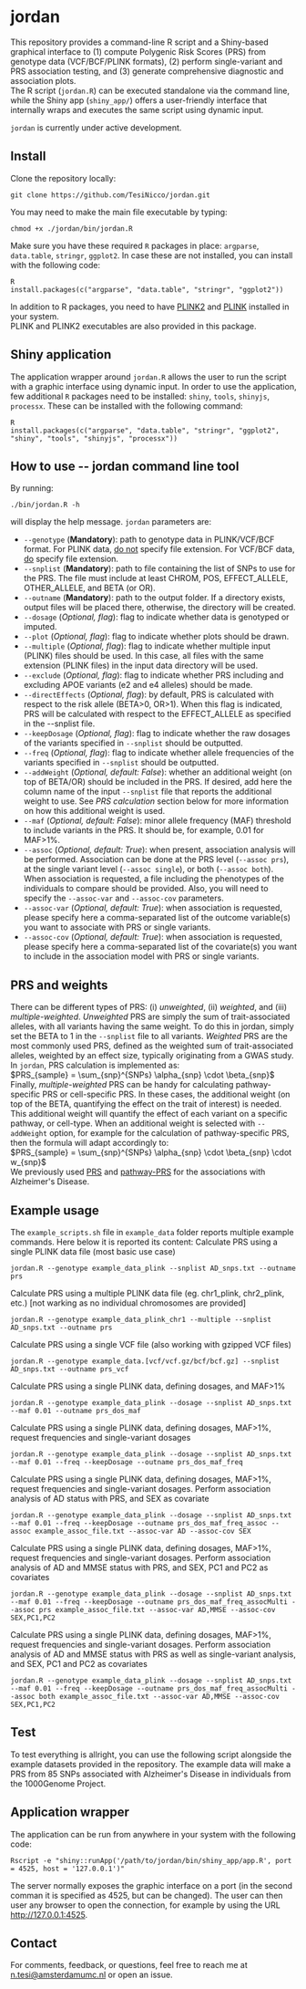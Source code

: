 # jordan
This repository provides a command-line R script and a Shiny-based graphical interface to (1) compute Polygenic Risk Scores (PRS) from genotype data (VCF/BCF/PLINK formats), (2) perform single-variant and PRS association testing, and (3) generate comprehensive diagnostic and association plots.  
The R script (`jordan.R`) can be executed standalone via the command line, while the Shiny app (`shiny_app/`) offers a user-friendly interface that internally wraps and executes the same script using dynamic input.  

`jordan` is currently under active development.

## Install
Clone the repository locally:
```console
git clone https://github.com/TesiNicco/jordan.git
```

You may need to make the main file executable by typing:
```console
chmod +x ./jordan/bin/jordan.R
```

Make sure you have these required `R` packages in place: `argparse`, `data.table`, `stringr`, `ggplot2`.
In case these are not installed, you can install with the following code:
```console
R  
install.packages(c("argparse", "data.table", "stringr", "ggplot2"))
```
In addition to R packages, you need to have [PLINK2](https://www.cog-genomics.org/plink/2.0/) and [PLINK](https://www.cog-genomics.org/plink/1.9/) installed in your system.  
PLINK and PLINK2 executables are also provided in this package. 

## Shiny application
The application wrapper around `jordan.R` allows the user to run the script with a graphic interface using dynamic input. In order to use the application, few additional `R` packages need to be installed: `shiny`, `tools`, `shinyjs`, `processx`. These can be installed with the following command:
```console
R
install.packages(c("argparse", "data.table", "stringr", "ggplot2", "shiny", "tools", "shinyjs", "processx"))
```

## How to use -- jordan command line tool
By running:  
```console
./bin/jordan.R -h
```
will display the help message. `jordan` parameters are:  
- `--genotype` (**Mandatory**): path to genotype data in PLINK/VCF/BCF format. For PLINK data, <u>do not</u> specify file extension. For VCF/BCF data, <u>do</u> specify file extension.  
- `--snplist` (**Mandatory**): path to file containing the list of SNPs to use for the PRS. The file must include at least CHROM, POS, EFFECT_ALLELE, OTHER_ALLELE, and BETA (or OR).  
- `--outname` (**Mandatory**): path to the output folder. If a directory exists, output files will be placed there, otherwise, the directory will be created.  
- `--dosage` (*Optional, flag*): flag to indicate whether data is genotyped or imputed.  
- `--plot` (*Optional, flag*): flag to indicate whether plots should be drawn.  
- `--multiple` (*Optional, flag*): flag to indicate whether multiple input (PLINK) files should be used. In this case, all files with the same extension (PLINK files) in the input data directory will be used.  
- `--exclude` (*Optional, flag*): flag to indicate whether PRS including and excluding APOE variants (e2 and e4 alleles) should be made.  
- `--directEffects` (*Optional, flag*): by default, PRS is calculated with respect to the risk allele (BETA>0, OR>1). When this flag is indicated, PRS will be calculated with respect to the EFFECT_ALLELE as specified in the --snplist file.  
- `--keepDosage` (*Optional, flag*): flag to indicate whether the raw dosages of the variants specified in `--snplist` should be outputted.  
- `--freq` (*Optional, flag*): flag to indicate whether allele frequencies of the variants specified in `--snplist` should be outputted.  
- `--addWeight` (*Optional, default: False*): whether an additional weight (on top of BETA/OR) should be included in the PRS. If desired, add here the column name of the input `--snplist` file that reports the additional weight to use. See *PRS calculation* section below for more information on how this additional weight is used.  
- `--maf` (*Optional, default: False*): minor allele frequency (MAF) threshold to include variants in the PRS. It should be, for example, 0.01 for MAF>1%.  
- `--assoc` (*Optional, default: True*): when present, association analysis will be performed. Association can be done at the PRS level (`--assoc prs`), at the single variant level (`--assoc single`), or both (`--assoc both`). When association is requested, a file including the phenotypes of the individuals to compare should be provided. Also, you will need to specify the `--assoc-var` and `--assoc-cov` parameters.  
- `--assoc-var` (*Optional, default: True*): when association is requested, please specify here a comma-separated list of the outcome variable(s) you want to associate with PRS or single variants.  
- `--assoc-cov` (*Optional, default: True*): when association is requested, please specify here a comma-separated list of the covariate(s) you want to include in the association model with PRS or single variants.  

## PRS and weights
There can be different types of PRS: (i) *unweighted*, (ii) *weighted*, and (iii) *multiple-weighted*. *Unweighted* PRS are simply the sum of trait-associated alleles, with all variants having the same weight. To do this in jordan, simply set the BETA to 1 in the `--snplist` file to all variants. *Weighted* PRS are the most commonly used PRS, defined as the weighted sum of trait-associated alleles, weighted by an effect size, typically originating from a GWAS study. In `jordan`, PRS calculation is implemented as:  
$PRS_{sample} = \sum_{snp}^{SNPs} \alpha_{snp} \cdot \beta_{snp}$  
Finally, *multiple-weighted* PRS can be handy for calculating pathway-specific PRS or cell-specific PRS. In these cases, the additional weight (on top of the BETA, quantifying the effect on the trait of interest) is needed. This additional weight will quantify the effect of each variant on a specific pathway, or cell-type. When an additional weight is selected with `--addWeight` option, for example for the calculation of pathway-specific PRS, then the formula will adapt accordingly to:  
$PRS_{sample} = \sum_{snp}^{SNPs} \alpha_{snp} \cdot \beta_{snp} \cdot w_{snp}$  
We previously used [PRS](https://alz-journals.onlinelibrary.wiley.com/doi/epdf/10.1002/alz.13810) and [pathway-PRS](https://pmc.ncbi.nlm.nih.gov/articles/PMC7524800/#:~:text=Immune%20response%20and%20endocytosis%20pathways,resilience%20against%20Alzheimer's%20disease%20%2D%20PMC) for the associations with Alzheimer's Disease.

## Example usage
The `example_scripts.sh` file in `example_data` folder reports multiple example commands. Here below it is reported its content:
Calculate PRS using a single PLINK data file (most basic use case)
```console
jordan.R --genotype example_data_plink --snplist AD_snps.txt --outname prs
```  
Calculate PRS using a multiple PLINK data file (eg. chr1_plink, chr2_plink, etc.) [not warking as no individual chromosomes are provided]
```console
jordan.R --genotype example_data_plink_chr1 --multiple --snplist AD_snps.txt --outname prs
```  
Calculate PRS using a single VCF file (also working with gzipped VCF files)
```console
jordan.R --genotype example_data.[vcf/vcf.gz/bcf/bcf.gz] --snplist AD_snps.txt --outname prs_vcf
```  
Calculate PRS using a single PLINK data, defining dosages, and MAF>1%
```console
jordan.R --genotype example_data_plink --dosage --snplist AD_snps.txt --maf 0.01 --outname prs_dos_maf
```  
Calculate PRS using a single PLINK data, defining dosages, MAF>1%, request frequencies and single-variant dosages
```console
jordan.R --genotype example_data_plink --dosage --snplist AD_snps.txt --maf 0.01 --freq --keepDosage --outname prs_dos_maf_freq
```  
Calculate PRS using a single PLINK data, defining dosages, MAF>1%, request frequencies and single-variant dosages. Perform association analysis of AD status with PRS, and SEX as covariate
```console
jordan.R --genotype example_data_plink --dosage --snplist AD_snps.txt --maf 0.01 --freq --keepDosage --outname prs_dos_maf_freq_assoc --assoc example_assoc_file.txt --assoc-var AD --assoc-cov SEX
```  
Calculate PRS using a single PLINK data, defining dosages, MAF>1%, request frequencies and single-variant dosages. Perform association analysis of AD and MMSE status with PRS, and SEX, PC1 and PC2 as covariates
```console
jordan.R --genotype example_data_plink --dosage --snplist AD_snps.txt --maf 0.01 --freq --keepDosage --outname prs_dos_maf_freq_assocMulti --assoc prs example_assoc_file.txt --assoc-var AD,MMSE --assoc-cov SEX,PC1,PC2
```  
Calculate PRS using a single PLINK data, defining dosages, MAF>1%, request frequencies and single-variant dosages. Perform association analysis of AD and MMSE status with PRS as well as single-variant analysis, and SEX, PC1 and PC2 as covariates
```console
jordan.R --genotype example_data_plink --dosage --snplist AD_snps.txt --maf 0.01 --freq --keepDosage --outname prs_dos_maf_freq_assocMulti --assoc both example_assoc_file.txt --assoc-var AD,MMSE --assoc-cov SEX,PC1,PC2
```  

## Test
To test everything is allright, you can use the following script alongside the example datasets provided in the repository. The example data will make a PRS from 85 SNPs associated with Alzheimer's Disease in individuals from the 1000Genome Project. 

## Application wrapper
The application can be run from anywhere in your system with the following code:
```console
Rscript -e "shiny::runApp('/path/to/jordan/bin/shiny_app/app.R', port = 4525, host = '127.0.0.1')"
```  
The server normally exposes the graphic interface on a port (in the second comman it is specified as 4525, but can be changed). The user can then user any browser to open the connection, for example by using the URL http://127.0.0.1:4525.

## Contact
For comments, feedback, or questions, feel free to reach me at [n.tesi@amsterdamumc.nl](mailto:n.tesi@amsterdamumc.nl) or open an issue.



